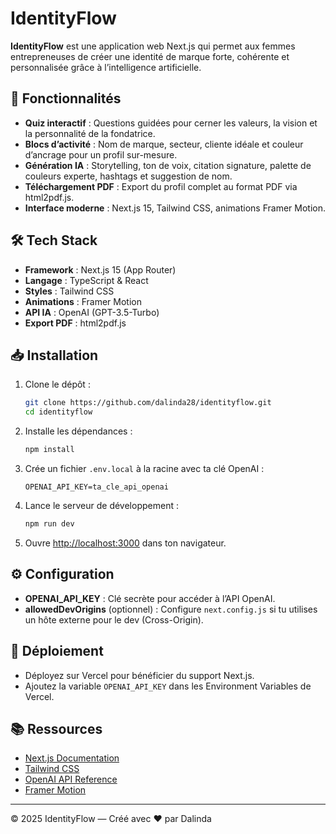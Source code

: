 # IdentityFlow

**IdentityFlow** est une application web Next.js qui permet aux femmes entrepreneuses de créer une identité de marque forte, cohérente et personnalisée grâce à l’intelligence artificielle.

## 🚀 Fonctionnalités

- **Quiz interactif** : Questions guidées pour cerner les valeurs, la vision et la personnalité de la fondatrice.
- **Blocs d’activité** : Nom de marque, secteur, cliente idéale et couleur d’ancrage pour un profil sur-mesure.
- **Génération IA** : Storytelling, ton de voix, citation signature, palette de couleurs experte, hashtags et suggestion de nom.
- **Téléchargement PDF** : Export du profil complet au format PDF via html2pdf.js.
- **Interface moderne** : Next.js 15, Tailwind CSS, animations Framer Motion.

## 🛠️ Tech Stack

- **Framework** : Next.js 15 (App Router)
- **Langage** : TypeScript & React
- **Styles** : Tailwind CSS
- **Animations** : Framer Motion
- **API IA** : OpenAI (GPT-3.5-Turbo)
- **Export PDF** : html2pdf.js

## 📥 Installation

1. Clone le dépôt :
   ```bash
   git clone https://github.com/dalinda28/identityflow.git
   cd identityflow
   ```
2. Installe les dépendances :
   ```bash
   npm install
   ```
3. Crée un fichier `.env.local` à la racine avec ta clé OpenAI :
   ```
   OPENAI_API_KEY=ta_cle_api_openai
   ```
4. Lance le serveur de développement :
   ```bash
   npm run dev
   ```
5. Ouvre [http://localhost:3000](http://localhost:3000) dans ton navigateur.

## ⚙️ Configuration

- **OPENAI_API_KEY** : Clé secrète pour accéder à l’API OpenAI.
- **allowedDevOrigins** (optionnel) : Configure `next.config.js` si tu utilises un hôte externe pour le dev (Cross-Origin).

## 🚀 Déploiement

- Déployez sur Vercel pour bénéficier du support Next.js.
- Ajoutez la variable `OPENAI_API_KEY` dans les Environment Variables de Vercel.

## 📚 Ressources

- [Next.js Documentation](https://nextjs.org/docs)
- [Tailwind CSS](https://tailwindcss.com/docs)
- [OpenAI API Reference](https://platform.openai.com/docs)
- [Framer Motion](https://www.framer.com/motion/)

---

© 2025 IdentityFlow — Créé avec ❤️ par Dalinda  